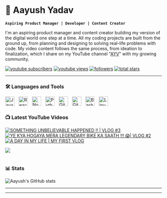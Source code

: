 # 🚀 Aayush Yadav

**`Aspiring Product Manager | Developer | Content Creator`**

I'm an aspiring product manager and content creator building my version of the digital world one step at a time. All my coding projects are built from the ground up, from planning and designing to solving real-life problems with code. My video content follows the same process, from ideation to finalization, which I share on my YouTube channel "[AYV][youtube]" with my growing community.

<p align="left">
   <a href="https://www.youtube.com/channel/UCzwWNYIYrQreb4SDZ5S7ryw?sub_confirmation=1">
      <img alt="youtube subscribers" title="Subscribe to my YouTube channel" src="https://custom-icon-badges.demolab.com/youtube/channel/subscribers/UCzwWNYIYrQreb4SDZ5S7ryw?color=%23E05D44&label=SUBSCRIBE&logo=video&logoColor=white&style=for-the-badge&labelColor=CE4630"/></a> 
   <a href="https://www.youtube.com/channel/UCzwWNYIYrQreb4SDZ5S7ryw">
      <img alt="youtube views" title="YouTube views" src="https://custom-icon-badges.demolab.com/youtube/channel/views/UCzwWNYIYrQreb4SDZ5S7ryw?color=%23E1AD0E&logo=eye&logoColor=white&style=for-the-badge&labelColor=C79600"/></a> 
   <a href="https://github.com/aayushxyadav?tab=followers">
      <img alt="followers" title="Follow me on GitHub" src="https://custom-icon-badges.demolab.com/github/followers/aayushxyadav?color=236ad3&labelColor=1155ba&style=for-the-badge&logo=person-add&label=Follow&logoColor=white"/></a>
   <a href="https://github.com/aayushxyadav?tab=repositories&sort=stargazers">
      <img alt="total stars" title="Total stars on GitHub" src="https://custom-icon-badges.demolab.com/github/stars/aayushxyadav?color=55960c&style=for-the-badge&labelColor=488207&logo=star"/></a>
</p>

---

### 🛠️ Languages and Tools

<img align="left" alt="JavaScript" width="30px" style="padding-right:10px;" src="https://cdn.jsdelivr.net/gh/devicons/devicon/icons/javascript/javascript-plain.svg" />
<img align="left" alt="React" width="30px" style="padding-right:10px;" src="https://cdn.jsdelivr.net/gh/devicons/devicon/icons/react/react-original.svg" />
<img align="left" alt="NodeJS" width="30px" style="padding-right:10px;" src="https://cdn.jsdelivr.net/gh/devicons/devicon/icons/nodejs/nodejs-original.svg" />
<img align="left" alt="Python" width="30px" style="padding-right:10px;" src="https://cdn.jsdelivr.net/gh/devicons/devicon/icons/python/python-plain.svg" />
<img align="left" alt="Git" width="30px" style="padding-right:10px;" src="https://cdn.jsdelivr.net/gh/devicons/devicon/icons/git/git-original.svg" />
<img align="left" alt="GitHub" width="30px" style="padding-right:10px;" src="https://cdn.jsdelivr.net/gh/devicons/devicon/icons/github/github-original.svg" />
<img align="left" alt="Bash" width="30px" style="padding-right:10px;" src="https://cdn.jsdelivr.net/gh/devicons/devicon/icons/bash/bash-original.svg" />
<img align="left" alt="Linux" width="30px" style="padding-right:10px;" src="https://cdn.jsdelivr.net/gh/devicons/devicon/icons/linux/linux-original.svg" />
<br />

#

### 📺 Latest YouTube Videos

<!-- BEGIN YOUTUBE-CARDS -->
[![SOMETHING UNBELIEVABLE HAPPENED !! | VLOG #3](https://ytcards.demolab.com/?id=lV6oSLU67TM&title=Flat+vs+PG+vs+Room+-+Which+is+Better%3F&lang=en&timestamp=1692446400&background_color=%230d1117&title_color=%23ffffff&stats_color=%23dedede&max_title_lines=1&width=250&border_radius=5&duration=358 "Flat vs PG vs Room - Which is Better?")](https://www.youtube.com/watch?v=lV6oSLU67TM)
[![YE KYA HOGAYA MERA LEGENDARY BIKE KA SAATH !!! 😱| VLOG #2](https://ytcards.demolab.com/?id=e87ajexq4xM&title=How+to+Find+a+Room%2FPG%2FFlat+Anywhere+in+India&lang=en&timestamp=1692888000&background_color=%230d1117&title_color=%23ffffff&stats_color=%23dedede&max_title_lines=1&width=250&border_radius=5&duration=331 "How to Find a Room/PG/Flat Anywhere in India")](https://www.youtube.com/watch?v=e87ajexq4xM)
[![A DAY IN MY LIFE | MY FIRST VLOG](https://ytcards.demolab.com/?id=wNZX9SvI1Bs&title=2023+Kerala+Travel+Vlog+%7C+Exploring+God%E2%80%99s+Own+Country&lang=en&timestamp=1693310400&background_color=%230d1117&title_color=%23ffffff&stats_color=%23dedede&max_title_lines=1&width=250&border_radius=5&duration=578 "2023 Kerala Travel Vlog | Exploring God’s Own Country")](https://www.youtube.com/watch?v=wNZX9SvI1Bs)
<!-- END YOUTUBE-CARDS -->

[<img src="https://custom-icon-badges.demolab.com/badge/-Subscribe%20For%20More-red?style=for-the-badge&logo=video&logoColor=white"/>](https://www.youtube.com/channel/UCzwWNYIYrQreb4SDZ5S7ryw?sub_confirmation=1)

#

### 📊 Stats

![Aayush's GitHub stats](https://github-readme-stats.vercel.app/api?username=aayushxyadav&show_icons=true&theme=gruvbox)

---

[website]: https://github.com/aayushxyadav
[youtube]: https://www.youtube.com/channel/UCzwWNYIYrQreb4SDZ5S7ryw

---


